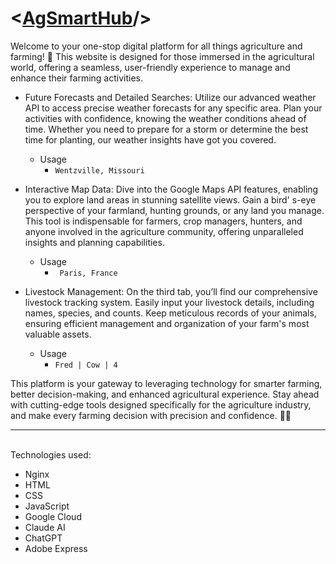 # <[AgSmartHub](http://agsmarthub.us/)/>

Welcome to your one-stop digital platform for all things agriculture and farming! 🌾 This website is designed for those immersed in the agricultural world, offering a seamless, user-friendly experience to manage and enhance their farming activities.

- Future Forecasts and Detailed Searches: Utilize our advanced weather API to access precise weather forecasts for any specific area. Plan your activities with confidence, knowing the weather conditions ahead of time. Whether you need to prepare for a storm or determine the best time for planting, our weather insights have got you covered.
  - Usage
    - ```Wentzville, Missouri```

- Interactive Map Data: Dive into the Google Maps API features, enabling you to explore land areas in stunning satellite views. Gain a bird' s-eye perspective of your farmland, hunting grounds, or any land you manage. This tool is indispensable for farmers, crop managers, hunters, and anyone involved in the agriculture community, offering unparalleled insights and planning capabilities.
  - Usage
    - ``` Paris, France```

- Livestock Management: On the third tab, you’ll find our comprehensive livestock tracking system. Easily input your livestock details, including names, species, and counts. Keep meticulous records of your animals, ensuring efficient management and organization of your farm's most valuable assets.
  - Usage
    - ```Fred | Cow | 4```

This platform is your gateway to leveraging technology for smarter farming, better decision-making, and enhanced agricultural experience. Stay ahead with cutting-edge tools designed specifically for the agriculture industry, and make every farming decision with precision and confidence. 🚜🌿

---
\
Technologies used:
- Nginx
- HTML
- CSS
- JavaScript
- Google Cloud
- Claude AI
- ChatGPT
- Adobe Express

